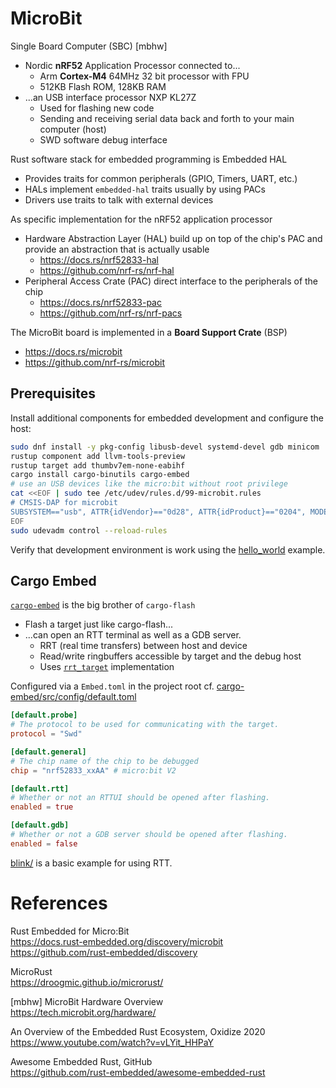 
# MicroBit

Single Board Computer (SBC) [mbhw]

* Nordic **nRF52** Application Processor connected to...
  - Arm **Cortex-M4** 64MHz 32 bit processor with FPU
  - 512KB Flash ROM, 128KB RAM
* ...an USB interface processor NXP KL27Z
  - Used for flashing new code
  - Sending and receiving serial data back and forth to your main computer (host)
  - SWD software debug interface

Rust software stack for embedded programming is Embedded HAL

* Provides traits for common peripherals (GPIO, Timers, UART, etc.)
* HALs implement `embedded-hal` traits usually by using PACs
* Drivers use traits to talk with external devices

As specific implementation for the nRF52 application processor

* Hardware Abstraction Layer (HAL)  build up on top of the chip's PAC and
  provide an abstraction that is actually usable
  - <https://docs.rs/nrf52833-hal>
  - <https://github.com/nrf-rs/nrf-hal>
* Peripheral Access Crate (PAC) direct interface to the peripherals of the chip
  - <https://docs.rs/nrf52833-pac>
  - <https://github.com/nrf-rs/nrf-pacs>

The MicroBit board is implemented in a **Board Support Crate** (BSP)

* <https://docs.rs/microbit>
* <https://github.com/nrf-rs/microbit>


## Prerequisites

Install additional components for embedded development and configure the host:

```bash
sudo dnf install -y pkg-config libusb-devel systemd-devel gdb minicom
rustup component add llvm-tools-preview
rustup target add thumbv7em-none-eabihf
cargo install cargo-binutils cargo-embed
# use an USB devices like the micro:bit without root privilege
cat <<EOF | sudo tee /etc/udev/rules.d/99-microbit.rules
# CMSIS-DAP for microbit
SUBSYSTEM=="usb", ATTR{idVendor}=="0d28", ATTR{idProduct}=="0204", MODE:="666"
EOF
sudo udevadm control --reload-rules
```

Verify that development environment is work using the [hello_world](hello_world) example.


## Cargo Embed

[`cargo-embed`][embed] is the big brother of `cargo-flash`


[embed]: <https://docs.rs/crate/cargo-embed>

* Flash a target just like cargo-flash...
* ...can open an RTT terminal as well as a GDB server.
  - RRT (real time transfers) between host and device
  - Read/write ringbuffers accessible by target and the debug host
  - Uses [`rrt_target`][rrt] implementation 

[rrt]: https://docs.rs/rtt-target

Configured via a `Embed.toml` in the project root cf. [cargo-embed/src/config/default.toml](https://github.com/probe-rs/cargo-embed/blob/master/src/config/default.toml)


```toml
[default.probe]
# The protocol to be used for communicating with the target.
protocol = "Swd"

[default.general]
# The chip name of the chip to be debugged
chip = "nrf52833_xxAA" # micro:bit V2

[default.rtt]
# Whether or not an RTTUI should be opened after flashing.
enabled = true

[default.gdb]
# Whether or not a GDB server should be opened after flashing.
enabled = false
```

[blink/](blink/) is a basic example for using RTT.


# References

Rust Embedded for Micro:Bit  
<https://docs.rust-embedded.org/discovery/microbit>  
<https://github.com/rust-embedded/discovery>

MicroRust  
<https://droogmic.github.io/microrust/>

[mbhw] MicroBit Hardware Overview  
<https://tech.microbit.org/hardware/>

An Overview of the Embedded Rust Ecosystem, Oxidize 2020  
<https://www.youtube.com/watch?v=vLYit_HHPaY>

Awesome Embedded Rust, GitHub  
<https://github.com/rust-embedded/awesome-embedded-rust>